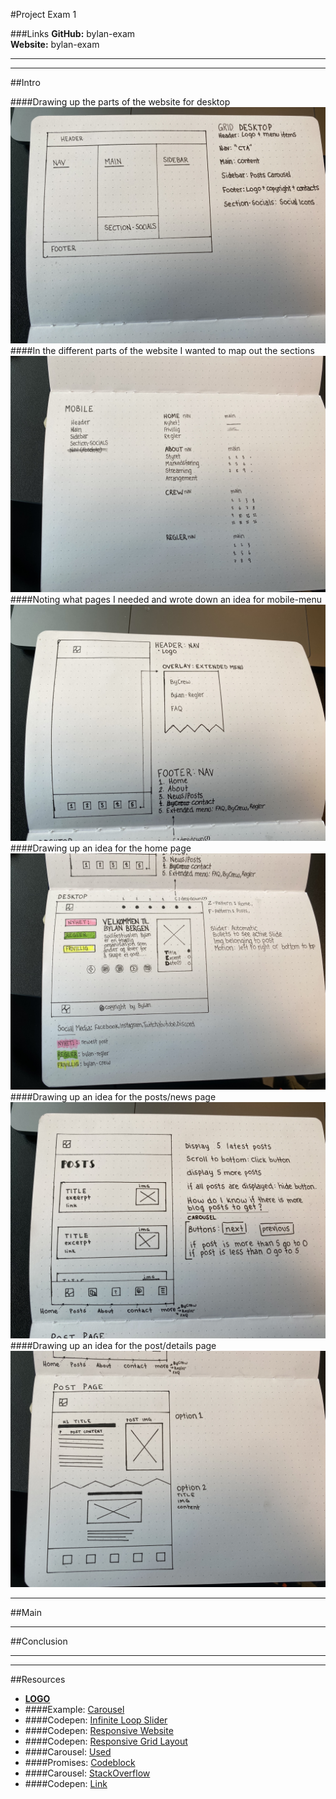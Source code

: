 #Project Exam 1

###Links
**GitHub:** bylan-exam <br>
**Website:** bylan-exam

--- 
--- 

##Intro

####Drawing up the parts of the website for desktop
![alt=drawing](img/wireframe-desktop-grid.jpg)
####In the different parts of the website I wanted to map out the sections
![alt=drawing](img/wireframe-sections.jpg)
####Noting what pages I needed and wrote down an idea for mobile-menu
![alt=drawing](img/wireframe-pages.jpg)
####Drawing up an idea for the home page
![alt=drawing](img/wireframe-home-page.jpg)
####Drawing up an idea for the posts/news page
![alt=drawing](img/wireframe-posts.jpg)
####Drawing up an idea for the post/details page
![alt=drawing](img/wireframe-post.jpg)

---

##Main

---


##Conclusion

--- 
--- 

##Resources
* **[LOGO](https://www.avena.dev/exam/wp-content/uploads/2022/05/final-logo.png)**
* ####Example: [Carousel](https://blog.logrocket.com/build-image-carousel-from-scratch-vanilla-javascript/)
* ####Codepen: [Infinite Loop Slider](https://codepen.io/abcretrograde/pen/povVxVq?editors=0010)
* ####Codepen: [Responsive Website](https://codepen.io/codingtuting/pen/VwZBzxw)
* ####Codepen: [Responsive Grid Layout](https://codepen.io/DuskoStamenic/pen/qBVwyrY?editors=1100)
* ####Carousel: [Used](https://blog.logrocket.com/build-image-carousel-from-scratch-vanilla-javascript/)
* ####Promises: [Codeblock](https://www.demo2s.com/javascript/javascript-promise-composing-promises-and-non-promise-values.html)
* ####Carousel: [StackOverflow](https://stackoverflow.com/questions/46960391/vanilla-javascript-slider-not-working)
* ####Codepen: [Link](https://codepen.io/xiaolasse/pen/yLgdLvm?editors=1011)